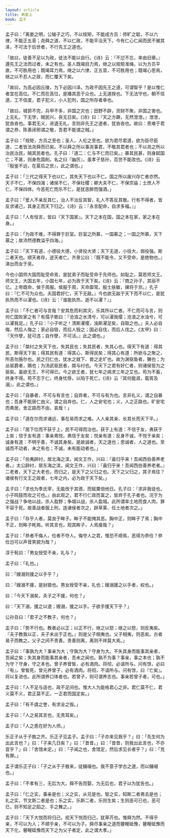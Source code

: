 ```yaml
---
layout: article
title: 离娄上
book: 孟子
---
```


孟子曰：「离娄之明，公输子之巧，不以规矩，不能成方员：师旷之聪，不以六律，不能正五音；尧舜之道，不以仁政，不能平治天下。今有仁心仁闻而民不被其泽，不可法于后世者，不行先王之道也。

「故曰，徒善不足以为政，徒法不能以自行。《诗》云：『不愆不忘，率由旧章。』遵先王之法而过者，未之有也。圣人既竭目力焉，继之以规矩准绳，以为方员平直，不可胜用也；既竭耳力焉，继之以六律，正五音，不可胜用也；既竭心思焉，继之以不忍人之政，而仁覆天下矣。

「故曰，为高必因丘陵，为下必因川泽。为政不因先王之道，可谓智乎？是以惟仁者宜在高位。不仁而在高位，是播其恶于众也。上无道揆也。下无法守也，朝不信道，工不信度，君子犯义，小人犯刑，国之所存者幸也。

「故曰，城郭不完，兵甲不多，非国之灾也；田野不辟，货财不聚，非国之害也。上无礼，下无学，贼民兴，丧无日矣。《诗》曰：『天之方蹶，无然泄泄。』泄泄，犹沓沓也。事君无义，进退无礼，言则非先王之道者，犹沓沓也。故曰：责难于君谓之恭，陈善闭邪谓之敬，吾君不能谓之贼。」

孟子曰：「规矩，方员之至也；圣人，人伦之至也。欲为君尽君道，欲为臣尽臣道，二者皆法尧舜而已矣。不以舜之所以事尧事君，不敬其君者也；不以尧之所以治民治民，贼其民者也。孔子曰：『道二：仁与不仁而已矣。』暴其民甚，则身弑国亡；不甚，则身危国削。名之曰『幽厉』，虽孝子慈孙，百世不能改也。《诗》云『殷鉴不远，在夏后之世』，此之谓也。」

孟子曰：「三代之得天下也以仁，其失天下也以不仁。国之所以废兴存亡者亦然。天子不仁，不保四海；诸侯不仁，不保社稷；卿大夫不仁，不保宗庙；士庶人不仁，不保四体。今恶死亡而乐不仁，是犹恶醉而强酒。」

孟子曰：「爱人不亲反其仁，治人不治反其智，礼人不答反其敬。行有不得者，皆反求诸己，其身正而天下归之。《诗》云：『永言配命，自求多福。』」

孟子曰：「人有恒言，皆曰『天下国家』。天下之本在国，国之本在家，家之本在身。」

孟子曰：「为政不难，不得罪于巨室。巨室之所慕，一国慕之；一国之所慕，天下慕之；故沛然德教溢乎四海。」

孟子曰：「天下有道，小德役大德，小贤役大贤；天下无道，小役大，弱役强。斯二者天也。顺天者存，逆天者亡。齐景公曰：『既不能令，又不受命，是绝物也。』涕出而女于吴。

今也小国师大国而耻受命焉，是犹弟子而耻受命于先师也。如耻之，莫若师文王。师文王，大国五年，小国七年，必为政于天下矣。《诗》云：『商之孙子，其丽不亿。上帝既命，侯于周服。侯服于周，天命靡常。殷士肤敏，祼将于京。』孔子曰：『仁不可为众也。夫国君好仁，天下无敌。』今也欲无敌于天下而不以仁，是犹执热而不以濯也。《诗》云：『谁能执热，逝不以濯？』」

孟子曰：「不仁者可与言哉？安其危而利其灾，乐其所以亡者。不仁而可与言，则何亡国败家之有？有孺子歌曰：『沧浪之水清兮，可以濯我缨；沧浪之水浊兮，可以濯我足。』孔子曰：『小子听之！清斯濯缨，浊斯濯足矣，自取之也。』夫人必自侮，然后人侮之；家必自毁，而后人毁之；国必自伐，而后人伐之。《太甲》曰：『天作孽，犹可违；自作孽，不可活。』此之谓也。」

孟子曰：「桀纣之失天下也，失其民也；失其民者，失其心也。得天下有道：得其民，斯得天下矣；得其民有道：得其心，斯得民矣；得其心有道：所欲与之聚之，所恶勿施尔也。民之归仁也，犹水之就下、兽之走圹也。故为渊驱鱼者，獭也；为丛驱爵者，鸇也；为汤武驱民者，桀与纣也。今天下之君有好仁者，则诸侯皆为之驱矣。虽欲无王，不可得已。今之欲王者，犹七年之病求三年之艾也。苟为不畜，终身不得。苟不志于仁，终身忧辱，以陷于死亡。《诗》云『其何能淑，载胥及溺』，此之谓也。」

孟子曰：「自暴者，不可与有言也；自弃者，不可与有为也。言非礼义，谓之自暴也；吾身不能居仁由义，谓之自弃也。仁，人之安宅也；义，人之正路也。旷安宅而弗居，舍正路而不由，哀哉！」

孟子曰：「道在尔而求诸远，事在易而求之难。人人亲其亲、长其长而天下平。」

孟子曰：「居下位而不获于上，民不可得而治也。获于上有道：不信于友，弗获于上矣；信于友有道：事亲弗悦，弗信于友矣；悦亲有道：反身不诚，不悦于亲矣；诚身有道：不明乎善，不诚其身矣。是故诚者，天之道也；思诚者，人之道也。至诚而不动者，未之有也；不诚，未有能动者也。」

孟子曰：「伯夷辟纣，居北海之滨，闻文王作，兴曰：『盍归乎来！吾闻西伯善养老者。』太公辟纣，居东海之滨，闻文王作，兴曰：『盍归乎来！吾闻西伯善养老者。』二老者，天下之大老也，而归之，是天下之父归之也。天下之父归之，其子焉往？诸侯有行文王之政者，七年之内，必为政于天下矣。」

孟子曰：「求也为季氏宰，无能改于其德，而赋粟倍他日。孔子曰：『求非我徒也，小子鸣鼓而攻之可也。』由此观之，君不行仁政而富之，皆弃于孔子者也。况于为之强战？争地以战，杀人盈野；争城以战，杀人盈城。此所谓率土地而食人肉，罪不容于死。故善战者服上刑，连诸侯者次之，辟草莱、任土地者次之。」

孟子曰：「存乎人者，莫良于眸子。眸子不能掩其恶。胸中正，则眸子了焉；胸中不正，则眸子眊焉。听其言也，观其眸子，人焉廋哉？」

孟子曰：「恭者不侮人，俭者不夺人。侮夺人之君，惟恐不顺焉，恶得为恭俭？恭俭岂可以声音笑貌为哉？」

淳于髡曰：「男女授受不亲，礼与？」

孟子曰：「礼也。」

曰：「嫂溺则援之以手乎？」

曰：「嫂溺不援，是豺狼也。男女授受不亲，礼也；嫂溺援之以手者，权也。」

曰：「今天下溺矣，夫子之不援，何也？」

曰：「天下溺，援之以道；嫂溺，援之以手。子欲手援天下乎？」

公孙丑曰：「君子之不教子，何也？」

孟子曰：「势不行也。教者必以正；以正不行，继之以怒；继之以怒，则反夷矣。『夫子教我以正，夫子未出于正也。』则是父子相夷也。父子相夷，则恶矣。古者易子而教之。父子之间不责善。责善则离，离则不祥莫大焉。」

孟子曰：「事孰为大？事亲为大；守孰为大？守身为大。不失其身而能事其亲者，吾闻之矣；失其身而能事其亲者，吾未之闻也。孰不为事？事亲，事之本也；孰不为守？守身，守之本也。曾子养曾皙，必有酒肉。将彻，必请所与。问有馀，必曰『有』。曾皙死，曾元养曾子，必有酒肉。将彻，不请所与。问有馀，曰『亡矣』。将以复进也。此所谓养口体者也。若曾子，则可谓养志也。事亲若曾子者，可也。」

孟子曰：「人不足与适也，政不足间也。惟大人为能格君心之非。君仁莫不仁，君义莫不义，君正莫不正。一正君而国定矣。」

孟子曰：「有不虞之誉，有求全之毁。」

孟子曰：「人之易其言也，无责耳矣。」

孟子曰：「人之患在好为人师。」

乐正子从于子敖之齐。乐正子见孟子。孟子曰：「子亦来见我乎？」曰：「先生何为出此言也？」曰：「子来几日矣？」曰：「昔昔。」曰：「昔昔，则我出此言也，不亦宜乎？」曰：「舍馆未定。」曰：「子闻之也，舍馆定，然后求见长者乎？」曰：「克有罪。」

孟子谓乐正子曰：「子之从于子敖来，徒餔啜也。我不意子学古之道，而以餔啜也。」

孟子曰：「不孝有三，无后为大。舜不告而娶，为无后也，君子以为犹告也。」

孟子曰：「仁之实，事亲是也；义之实，从兄是也。智之实，知斯二者弗去是也；礼之实，节文斯二者是也；乐之实，乐斯二者，乐则生矣；生则恶可已也，恶可已，则不知足之蹈之、手之舞之。」

孟子曰：「天下大悦而将归己。视天下悦而归己，犹草芥也。惟舜为然。不得乎亲，不可以为人；不顺乎亲，不可以为子。舜尽事亲之道而瞽瞍砥豫，瞽瞍砥豫而天下化，瞽瞍砥豫而天下之为父子者定，此之谓大孝。」

